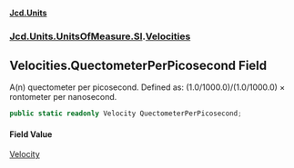 #### [Jcd.Units](index.md 'index')
### [Jcd.Units.UnitsOfMeasure.SI](Jcd.Units.UnitsOfMeasure.SI.md 'Jcd.Units.UnitsOfMeasure.SI').[Velocities](Velocities.md 'Jcd.Units.UnitsOfMeasure.SI.Velocities')

## Velocities.QuectometerPerPicosecond Field

A(n) quectometer per picosecond. Defined as: (1.0/1000.0)/(1.0/1000.0) × rontometer per nanosecond.

```csharp
public static readonly Velocity QuectometerPerPicosecond;
```

#### Field Value
[Velocity](Velocity.md 'Jcd.Units.UnitTypes.Velocity')
